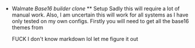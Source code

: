 * Walmate
  *Base16 builder clone*
** Setup
    Sadly this will require a lot of manual work. Also, I am uncertain this will
  work for all systems as I have only tested on my own configs.
  Firstly you will need to get all the base16 themes from 
  
  FUCK I don't know markdown lol
  let me figure it out
